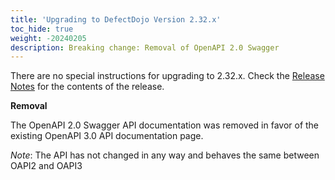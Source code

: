 ```yaml
---
title: 'Upgrading to DefectDojo Version 2.32.x'
toc_hide: true
weight: -20240205
description: Breaking change: Removal of OpenAPI 2.0 Swagger
---
```

There are no special instructions for upgrading to 2.32.x. Check the [Release Notes](https://github.com/DefectDojo/django-DefectDojo/releases/tag/2.32.0) for the contents of the release.

**Removal**

The OpenAPI 2.0 Swagger API documentation was removed in favor of the existing
OpenAPI 3.0 API documentation page.

*Note*: The API has not changed in any way and behaves the same between OAPI2 and OAPI3